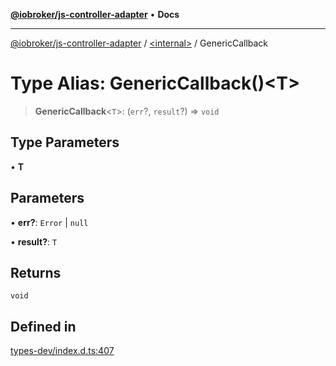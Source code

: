 [**@iobroker/js-controller-adapter**](../../README.md) • **Docs**

***

[@iobroker/js-controller-adapter](../../globals.md) / [\<internal\>](../README.md) / GenericCallback

# Type Alias: GenericCallback()\<T\>

> **GenericCallback**\<`T`\>: (`err`?, `result`?) => `void`

## Type Parameters

• **T**

## Parameters

• **err?**: `Error` \| `null`

• **result?**: `T`

## Returns

`void`

## Defined in

[types-dev/index.d.ts:407](https://github.com/ioBroker/ioBroker.js-controller/blob/5cf8c0f8f818a3bd00a8d0bf4c2516676b695603/packages/types-dev/index.d.ts#L407)
